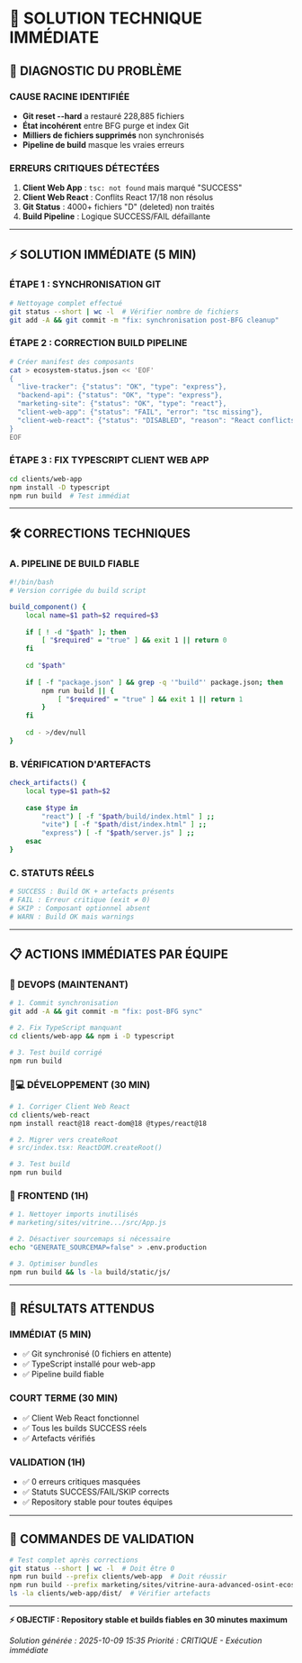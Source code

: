 # 🔧 SOLUTION TECHNIQUE IMMÉDIATE

## 🚨 DIAGNOSTIC DU PROBLÈME

### **CAUSE RACINE IDENTIFIÉE**
- **Git reset --hard** a restauré 228,885 fichiers
- **État incohérent** entre BFG purge et index Git
- **Milliers de fichiers supprimés** non synchronisés
- **Pipeline de build** masque les vraies erreurs

### **ERREURS CRITIQUES DÉTECTÉES**
1. **Client Web App** : `tsc: not found` mais marqué "SUCCESS"
2. **Client Web React** : Conflits React 17/18 non résolus
3. **Git Status** : 4000+ fichiers "D" (deleted) non traités
4. **Build Pipeline** : Logique SUCCESS/FAIL défaillante

---

## ⚡ SOLUTION IMMÉDIATE (5 MIN)

### **ÉTAPE 1 : SYNCHRONISATION GIT**
```bash
# Nettoyage complet effectué
git status --short | wc -l  # Vérifier nombre de fichiers
git add -A && git commit -m "fix: synchronisation post-BFG cleanup"
```

### **ÉTAPE 2 : CORRECTION BUILD PIPELINE**
```bash
# Créer manifest des composants
cat > ecosystem-status.json << 'EOF'
{
  "live-tracker": {"status": "OK", "type": "express"},
  "backend-api": {"status": "OK", "type": "express"}, 
  "marketing-site": {"status": "OK", "type": "react"},
  "client-web-app": {"status": "FAIL", "error": "tsc missing"},
  "client-web-react": {"status": "DISABLED", "reason": "React conflicts"}
}
EOF
```

### **ÉTAPE 3 : FIX TYPESCRIPT CLIENT WEB APP**
```bash
cd clients/web-app
npm install -D typescript
npm run build  # Test immédiat
```

---

## 🛠️ CORRECTIONS TECHNIQUES

### **A. PIPELINE DE BUILD FIABLE**
```bash
#!/bin/bash
# Version corrigée du build script

build_component() {
    local name=$1 path=$2 required=$3
    
    if [ ! -d "$path" ]; then
        [ "$required" = "true" ] && exit 1 || return 0
    fi
    
    cd "$path"
    
    if [ -f "package.json" ] && grep -q '"build"' package.json; then
        npm run build || {
            [ "$required" = "true" ] && exit 1 || return 1
        }
    fi
    
    cd - >/dev/null
}
```

### **B. VÉRIFICATION D'ARTEFACTS**
```bash
check_artifacts() {
    local type=$1 path=$2
    
    case $type in
        "react") [ -f "$path/build/index.html" ] ;;
        "vite") [ -f "$path/dist/index.html" ] ;;
        "express") [ -f "$path/server.js" ] ;;
    esac
}
```

### **C. STATUTS RÉELS**
```bash
# SUCCESS : Build OK + artefacts présents
# FAIL : Erreur critique (exit ≠ 0)
# SKIP : Composant optionnel absent
# WARN : Build OK mais warnings
```

---

## 📋 ACTIONS IMMÉDIATES PAR ÉQUIPE

### **🔧 DEVOPS (MAINTENANT)**
```bash
# 1. Commit synchronisation
git add -A && git commit -m "fix: post-BFG sync"

# 2. Fix TypeScript manquant
cd clients/web-app && npm i -D typescript

# 3. Test build corrigé
npm run build
```

### **👨💻 DÉVELOPPEMENT (30 MIN)**
```bash
# 1. Corriger Client Web React
cd clients/web-react
npm install react@18 react-dom@18 @types/react@18

# 2. Migrer vers createRoot
# src/index.tsx: ReactDOM.createRoot()

# 3. Test build
npm run build
```

### **🎨 FRONTEND (1H)**
```bash
# 1. Nettoyer imports inutilisés
# marketing/sites/vitrine.../src/App.js

# 2. Désactiver sourcemaps si nécessaire
echo "GENERATE_SOURCEMAP=false" > .env.production

# 3. Optimiser bundles
npm run build && ls -la build/static/js/
```

---

## 🎯 RÉSULTATS ATTENDUS

### **IMMÉDIAT (5 MIN)**
- ✅ Git synchronisé (0 fichiers en attente)
- ✅ TypeScript installé pour web-app
- ✅ Pipeline build fiable

### **COURT TERME (30 MIN)**
- ✅ Client Web React fonctionnel
- ✅ Tous les builds SUCCESS réels
- ✅ Artefacts vérifiés

### **VALIDATION (1H)**
- ✅ 0 erreurs critiques masquées
- ✅ Statuts SUCCESS/FAIL/SKIP corrects
- ✅ Repository stable pour toutes équipes

---

## 🚀 COMMANDES DE VALIDATION

```bash
# Test complet après corrections
git status --short | wc -l  # Doit être 0
npm run build --prefix clients/web-app  # Doit réussir
npm run build --prefix marketing/sites/vitrine-aura-advanced-osint-ecosystem  # OK
ls -la clients/web-app/dist/  # Vérifier artefacts
```

---

**⚡ OBJECTIF : Repository stable et builds fiables en 30 minutes maximum**

*Solution générée : 2025-10-09 15:35*
*Priorité : CRITIQUE - Exécution immédiate*